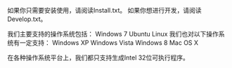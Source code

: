 如果你只需要安装使用，请阅读Install.txt。
如果你想进行开发，请阅读Develop.txt。

我们主要支持的操作系统包括：
Windows 7
Ubuntu Linux
我们也对以下操作系统有一定支持：
Windows XP
Windows Vista
Windows 8
Mac OS X

在各种操作系统平台上，我们都只支持生成Intel 32位可执行程序。